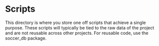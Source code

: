 # Scripts

This directory is where you store one off scripts that achieve a single purpose. These scripts will typically be tied to the raw data of the project and are not reusable across other projects. For reusable code, use the soccer_db package.